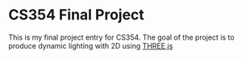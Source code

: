 # CS354 Final Project

This is my final project entry for CS354. The goal of the project is to produce dynamic lighting with 2D using [THREE.js](https://threejs.org/)